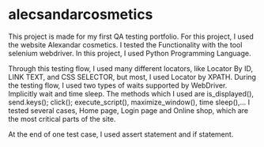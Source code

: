 # alecsandarcosmetics

This project is made for my first QA testing portfolio. 
For this project, I used the website Alexandar cosmetics. 
I tested the Functionality with the tool selenium webdriver. 
In this project, I used Python Programming Language.

Through this testing flow, I used many different locators, like Locator By ID, LINK TEXT, and CSS SELECTOR, but most, I used Locator by XPATH.
During the testing flow, I used two types of waits supported by WebDriver. Implicitly wait and time sleep. 
The methods which I used are is_displayed(), send.keys(); click(); execute_script(), maximize_window(), time sleep(),... 
I tested several cases, Home page, Login page and Online shop, which are the most critical parts of the site.

At the end of one test case, I used assert statement and if statement.


